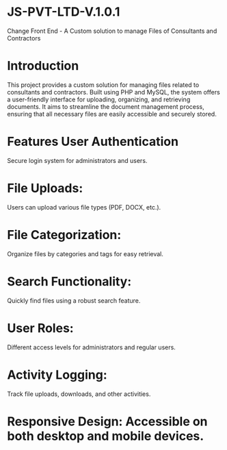 # JS-PVT-LTD-V.1.0.1
 Change Front End - A Custom solution to manage Files of Consultants and Contractors
# Introduction 
This project provides a custom solution for managing files related to consultants and contractors. Built using PHP and MySQL, the system offers a user-friendly interface for uploading, organizing, and retrieving documents. It aims to streamline the document management process, ensuring that all necessary files are easily accessible and securely stored.

# Features User Authentication
Secure login system for administrators and users. 
# File Uploads: 
Users can upload various file types (PDF, DOCX, etc.). 
# File Categorization: 
Organize files by categories and tags for easy retrieval. 
# Search Functionality: 
Quickly find files using a robust search feature. 
# User Roles: 
Different access levels for administrators and regular users. 
# Activity Logging: 
Track file uploads, downloads, and other activities. 
# Responsive Design: Accessible on both desktop and mobile devices. 

